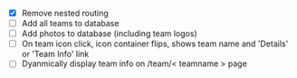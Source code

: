 - [x] Remove nested routing
- [ ] Add all teams to database
- [ ] Add photos to database (including team logos)
- [ ] On team icon click, icon container flips, shows team name and 'Details' or 'Team Info' link
- [ ] Dyanmically display team info on /team/< teamname > page